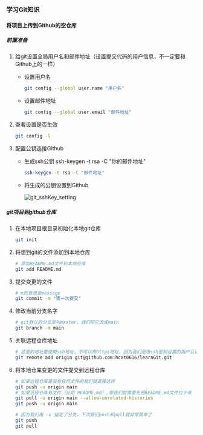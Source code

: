 ### 学习Git知识

#### 将项目上传到Github的空仓库

##### 前置准备

1. 给git设置全局用户名和邮件地址（设置提交代码的用户信息，不一定要和Github上的一样）

   - 设置用户名

     ```bash
     git config --global user.name "用户名"
     ```

   - 设置邮件地址

     ```bash
     git config --global user.email "邮件地址"
     ```

2. 查看设置是否生效

   ```bash
   git config -l
   ```

3. 配置公钥连接Github

   - 生成ssh公钥 ssh-keygen -t rsa -C "你的邮件地址"

     ```bash
     ssh-keygen -t rsa -C "邮件地址"
     ```

   - 将生成的公钥设置到Github

     ![git_sshKey_setting](D:\个人文件夹\project\gitLearn\readme_pic\git_sshKey_setting.png)

##### git项目到github仓库

1. 在本地项目根目录初始化本地git仓库

   ```bash
   git init
   ```

2. 将想到git的文件添加到本地仓库

   ```bash
   # 添加README.md文件到本地仓库
   git add README.md
   ```

3. 提交变更的文件

   ```bash
   # m的意思是message
   git commit -m "第一次提交"
   ```

4. 修改当前分支名字

   ```bash
   # git默认的分支是叫master，我们把它改成main
   git branch -m main
   ```

5. 关联远程仓库地址

   ```bash
   # 这里的地址要使用ssh地址，不可以用https地址，因为我们是用ssh密钥设置的用户认证
   git remote add origin git@github.com:hcat0616/learnGit.git
   ```

6. 将本地仓库变更的文件提交到远程仓库

   ```bash
   # 如果远程仓库是没有任何文件的我们就直接这样
   git push -u origin main
   # 如果远程仓库有文件（比如 README.md）,那我们就需要先把README.md文件拉下来
   git pull -u origin main --allow-unrelated-histories
   git push -u origin main
   
   # 因为我们用 -u 指定了分支，下次我们push和pull就非常简单了
   git push
   git pull
   ```

   
